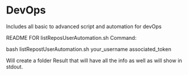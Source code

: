 # DevOps
Includes all basic to advanced script and automation for devOps


README FOR listReposUserAutomation.sh
Command:

bash listRepostUserAutomation.sh your_username associated_token

Will create a folder Result that will have all the info as well as will show in stdout.
